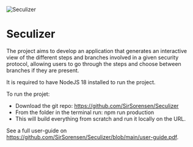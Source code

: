 ![Seculizer](https://user-images.githubusercontent.com/36300927/224030465-06c0d6fb-994b-4d7f-a16b-0f0a56c55ae0.png)

# Seculizer
The project aims to develop an application that generates an interactive view of the different steps and branches involved in a given security protocol, allowing users to go through the steps and choose between branches if they are present. 

It is required to have NodeJS 18 installed to run the project. 

To run the projet:
- Download the git repo: https://github.com/SirSorensen/Seculizer
- From the folder in the terminal run: npm run production
- This will build everything from scratch and run it locally on the URL.

See a full user-guide on https://github.com/SirSorensen/Seculizer/blob/main/user-guide.pdf.
